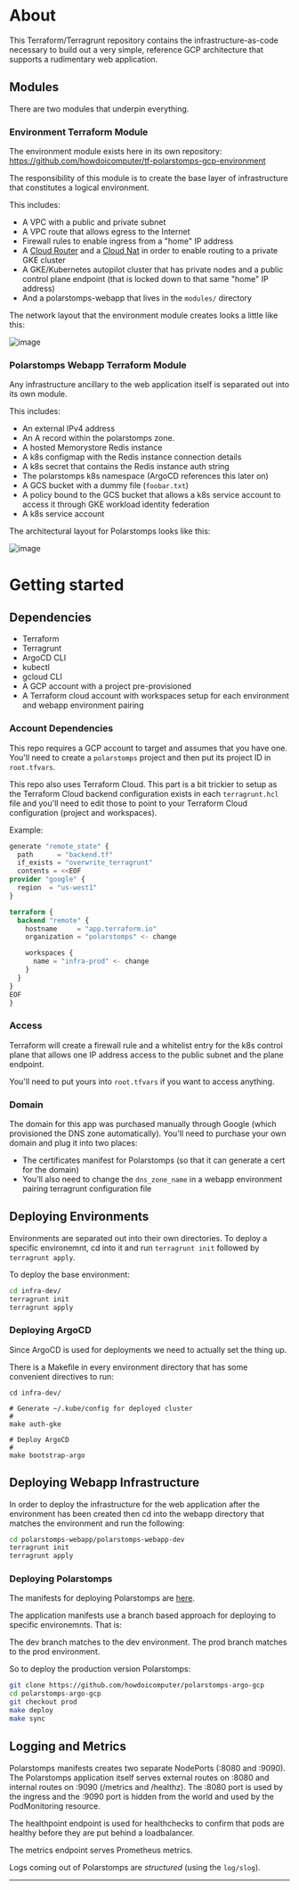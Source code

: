 # About

This Terraform/Terragrunt repository contains the infrastructure-as-code necessary to build out a very simple, reference GCP architecture that supports a rudimentary web application.

## Modules

There are two modules that underpin everything.

### Environment Terraform Module

The environment module exists here in its own repository: https://github.com/howdoicomputer/tf-polarstomps-gcp-environment

The responsibility of this module is to create the base layer of infrastructure that constitutes a logical environment.

This includes:

* A VPC with a public and private subnet
* A VPC route that allows egress to the Internet
* Firewall rules to enable ingress from a "home" IP address
* A [Cloud Router](https://cloud.google.com/network-connectivity/docs/router/concepts/overview) and a [Cloud Nat](https://cloud.google.com/nat/docs/overview) in order to enable routing to a private GKE cluster
* A GKE/Kubernetes autopilot cluster that has private nodes and a public control plane endpoint (that is locked down to that same "home" IP address)
* And a polarstomps-webapp that lives in the `modules/` directory

The network layout that the environment module creates looks a little like this:

![image](images/environment_basic.png)

### Polarstomps Webapp Terraform Module

Any infrastructure ancillary to the web application itself is separated out into its own module.

This includes:

* An external IPv4 address
* An A record within the polarstomps zone.
* A hosted Memorystore Redis instance
* A k8s configmap with the Redis instance connection details
* A k8s secret that contains the Redis instance auth string
* The polarstomps k8s namespace (ArgoCD references this later on)
* A GCS bucket with a dummy file (`foobar.txt`)
* A policy bound to the GCS bucket that allows a k8s service account to access it through GKE workload identity federation
* A k8s service account

The architectural layout for Polarstomps looks like this:

![image](images/polarstomps_request_flow.png)

# Getting started

## Dependencies

* Terraform
* Terragrunt
* ArgoCD CLI
* kubectl
* gcloud CLI
* A GCP account with a project pre-provisioned
* A Terraform cloud account with workspaces setup for each environment and webapp environment pairing

### Account Dependencies

This repo requires a GCP account to target and assumes that you have one. You'll need to create a `polarstomps` project and then put its project ID in `root.tfvars`.

This repo also uses Terraform Cloud. This part is a bit trickier to setup as the Terraform Cloud backend configuration exists in each `terragrunt.hcl` file and you'll need to edit those to point to your Terraform Cloud configuration (project and workspaces).

Example:

``` terraform
generate "remote_state" {
  path      = "backend.tf"
  if_exists = "overwrite_terragrunt"
  contents = <<EOF
provider "google" {
  region  = "us-west1"
}

terraform {
  backend "remote" {
    hostname     = "app.terraform.io"
    organization = "polarstomps" <- change

    workspaces {
      name = "infra-prod" <- change
    }
  }
}
EOF
}
```

### Access

Terraform will create a firewall rule and a whitelist entry for the k8s control plane that allows one IP address access to the public subnet and the plane endpoint.

You'll need to put yours into `root.tfvars` if you want to access anything.

### Domain

The domain for this app was purchased manually through Google (which provisioned the DNS zone automatically). You'll need to purchase your own domain and plug it into two places:

* The certificates manifest for Polarstomps (so that it can generate a cert for the domain)
* You'll also need to change the `dns_zone_name` in a webapp environment pairing terragrunt configuration file

## Deploying Environments

Environments are separated out into their own directories. To deploy a specific environemnt, cd into it and run `terragrunt init` followed by `terragrunt apply`.

To deploy the base environment:

``` sh
cd infra-dev/
terragrunt init
terragrunt apply
```

### Deploying ArgoCD

Since ArgoCD is used for deployments we need to actually set the thing up.

There is a Makefile in every environment directory that has some convenient directives to run:

```
cd infra-dev/

# Generate ~/.kube/config for deployed cluster
#
make auth-gke

# Deploy ArgoCD
#
make bootstrap-argo
```

## Deploying Webapp Infrastructure

In order to deploy the infrastructure for the web application after the environment has been created then cd into the webapp directory that matches the environment and run the following:

``` sh
cd polarstomps-webapp/polarstomps-webapp-dev
terragrunt init
terragrunt apply
```

### Deploying Polarstomps

The manifests for deploying Polarstomps are [here](https://github.com/howdoicomputer/polarstomps-argo-gcp).

The application manifests use a branch based approach for deploying to specific environemnts. That is:

The dev branch matches to the dev environment.
The prod branch matches to the prod environment.

So to deploy the production version Polarstomps:

``` sh
git clone https://github.com/howdoicomputer/polarstomps-argo-gcp
cd polarstomps-argo-gcp
git checkout prod
make deploy
make sync
```

## Logging and Metrics

Polarstomps manifests creates two separate NodePorts (:8080 and :9090). The Polarstomps application itself serves external routes on :8080 and internal routes on :9090 (/metrics and /healthz). The :8080 port is used by the ingress and the :9090 port is hidden from the world and used by the PodMonitoring resource.

The healthpoint endpoint is used for healthchecks to confirm that pods are healthy before they are put behind a loadbalancer.

The metrics endpoint serves Prometheus metrics.

Logs coming out of Polarstomps are *structured* (using the `log/slog`).

---

